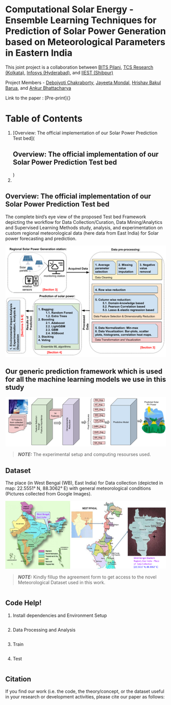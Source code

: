 # Computational Solar Energy - Ensemble Learning Techniques for Prediction of Solar Power Generation based on Meteorological Parameters in Eastern India

This joint project is a collaboration between [BITS Pilani](https://www.bits-pilani.ac.in/), [TCS Research (Kolkata)](https://www.tcs.com/research-and-innovation), [Infosys (Hyderabad)](https://www.infosys.com/), and [IIEST (Shibpur)](https://www.iiests.ac.in/)

Project Members - [Debojyoti Chakraborty](https://www.linkedin.com/in/debojyoti-chakraborty-ba03a4179/?originalSubdomain=in), [Jayeeta Mondal](https://scholar.google.com/citations?user=lW7H0AoAAAAJ&hl=en), [Hrishav Bakul Barua](https://www.researchgate.net/profile/Hrishav-Barua), and [Ankur Bhattacharya](https://universe.bits-pilani.ac.in/Hyderabad/bhattacharjee/Profile)

Link to the paper : [Pre-print]{}

# Table of Contents

1. [Overview: The official implementation of our Solar Power Prediction Test bed](<h2> Overview: The official implementation of our Solar Power Prediction Test bed  </h2>)
2. 



<h2> Overview: The official implementation of our Solar Power Prediction Test bed  </h2>

The complete bird’s eye view of the proposed Test bed Framework depicting the workflow for Data Collection/Curation, Data Mining/Analytics and Supervised Learning Methods study, analysis, and experimentation on custom regional meteorological data (here data from East India) for Solar power forecasting and prediction.

![My Image](assets/Solar-Flow-Intro.png)


<h2> Our generic prediction framework which is used for all the machine learning models we use in this study </h2>

![My Image](assets/Model_diagram.png)

> **_NOTE:_**  The experimental setup and computing resourses used.

<h2> Dataset</h2> 

The place (in West Bengal (WB), East India) for Data collection (depicted in map: 22.5551° N, 88.3062° E) with general meteorological conditions (Pictures collected from Google Images).


![My Image](assets/data_coll.png)


> **_NOTE:_**  Kindly fillup the agreement form to get access to the novel Meteorological Dataset used in this work.

~~~

~~~


<h2> Code Help!</h2> 



1) Install dependencies and Environment Setup

~~~

~~~

2) Data Processing and Analysis

~~~

~~~


3) Train

~~~

~~~

4) Test

~~~

~~~



<h2> Citation </h2> 

If you find our work (i.e. the code, the theory/concept, or the dataset useful in your research or development activities, please cite our paper as follows:

~~~

~~~


